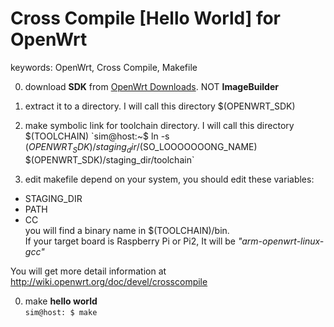 # Cross Compile [Hello World] for OpenWrt
keywords: OpenWrt, Cross Compile, Makefile

0. download **SDK** from [OpenWrt Downloads](https://downloads.openwrt.org/). NOT **ImageBuilder**
0. extract it to a directory. I will call this directory $(OPENWRT_SDK)
0. make symbolic link for toolchain directory. I will call this directory $(TOOLCHAIN)  
	`sim@host:~$ ln -s $(OPENWRT_SDK)/staging_dir/$(SO_LOOOOOOONG_NAME) $(OPENWRT_SDK)/staging_dir/toolchain`

0. edit makefile
  depend on your system, you should edit these variables:
  - STAGING_DIR
  - PATH
  - CC  
    you will find a binary name in $(TOOLCHAIN)/bin.  
  If your target board is Raspberry Pi or Pi2, It will be *"arm-openwrt-linux-gcc"*

  You will get more detail information at <http://wiki.openwrt.org/doc/devel/crosscompile>

0. make **hello world**  
	`sim@host: $ make`
